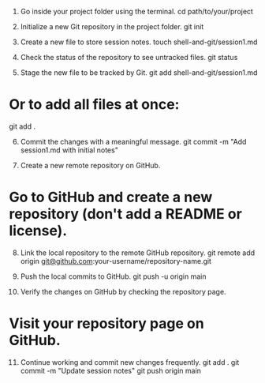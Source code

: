 1. Go inside your project folder using the terminal.
cd path/to/your/project

2. Initialize a new Git repository in the project folder.
git init

3. Create a new file to store session notes.
touch shell-and-git/session1.md

4. Check the status of the repository to see untracked files.
git status

5. Stage the new file to be tracked by Git.
git add shell-and-git/session1.md
# Or to add all files at once:
git add .

6. Commit the changes with a meaningful message.
git commit -m "Add session1.md with initial notes"

7. Create a new remote repository on GitHub.
# Go to GitHub and create a new repository (don't add a README or license).

8. Link the local repository to the remote GitHub repository.
git remote add origin git@github.com:your-username/repository-name.git

9. Push the local commits to GitHub.
git push -u origin main

10. Verify the changes on GitHub by checking the repository page.
# Visit your repository page on GitHub.

11. Continue working and commit new changes frequently.
git add .
git commit -m "Update session notes"
git push origin main
